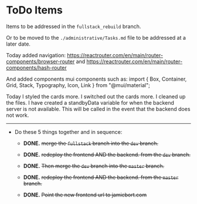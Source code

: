 # ToDo Items

Items to be addressed in the `fullstack_rebuild` branch.

Or to be moved to the `./administrative/Tasks.md` file to be addressed at a later date.

Today added navigation:
https://reactrouter.com/en/main/router-components/browser-router
and
https://reactrouter.com/en/main/router-components/hash-router

And added components mui components such as:
import { Box, Container, Grid, Stack, Typography, Icon, Link } from "@mui/material";

Today I styled the cards more.
I switched out the cards more.
I cleaned up the files.
I have created a standbyData variable for when the backend server is not available. This will be called in the event that the backend does not work.

---

- Do these 5 things together and in sequence:

  - **DONE.** ~~merge the `fullstack` branch into the `dev` branch.~~

  - **DONE.** ~~redeploy the frontend AND the backend. from the `dev` branch.~~

  - **DONE.** ~~Then merge the `dev` branch into the `master` branch.~~

  - **DONE.** ~~redeploy the frontend AND the backend. from the `master` branch.~~

  - **DONE.** ~~Point the new frontend url to jamiebort.com~~
